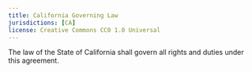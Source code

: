 ```yaml
---
title: California Governing Law
jurisdictions: [CA]
license: Creative Commons CC0 1.0 Universal
---
```


The law of the State of California shall govern all rights and duties under this agreement.
